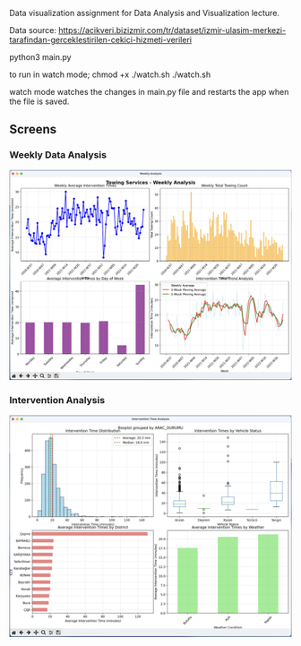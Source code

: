 Data visualization assignment for Data Analysis and Visualization lecture.

Data source: 
https://acikveri.bizizmir.com/tr/dataset/izmir-ulasim-merkezi-tarafindan-gerceklestirilen-cekici-hizmeti-verileri


python3 main.py

to run in watch mode;
chmod +x ./watch.sh
./watch.sh

watch mode watches the changes in main.py file and restarts the app when the file is saved. 


## Screens

### Weekly Data Analysis
![Haftalık Veri](images/weekly.png)

### Intervention Analysis
![Müdahale Veri](images/intervention.png)

